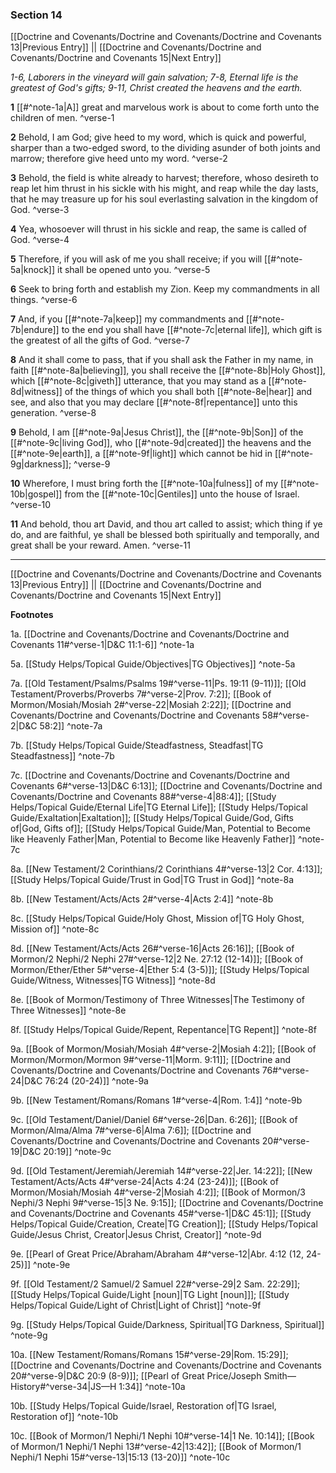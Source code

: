 ### Section 14

[[Doctrine and Covenants/Doctrine and Covenants/Doctrine and Covenants 13|Previous Entry]]  ||  [[Doctrine and Covenants/Doctrine and Covenants/Doctrine and Covenants 15|Next Entry]]

*1-6, Laborers in the vineyard will gain salvation; 7-8, Eternal life is the greatest of God's gifts; 9-11, Christ created the heavens and the earth.*

**1**  [[#^note-1a|A]] great and marvelous work is about to come forth unto the children of men. ^verse-1

**2**  Behold, I am God; give heed to my word, which is quick and powerful, sharper than a two-edged sword, to the dividing asunder of both joints and marrow; therefore give heed unto my word. ^verse-2

**3**  Behold, the field is white already to harvest; therefore, whoso desireth to reap let him thrust in his sickle with his might, and reap while the day lasts, that he may treasure up for his soul everlasting salvation in the kingdom of God. ^verse-3

**4**  Yea, whosoever will thrust in his sickle and reap, the same is called of God. ^verse-4

**5**  Therefore, if you will ask of me you shall receive; if you will [[#^note-5a|knock]] it shall be opened unto you. ^verse-5

**6**  Seek to bring forth and establish my Zion. Keep my commandments in all things. ^verse-6

**7**  And, if you [[#^note-7a|keep]] my commandments and [[#^note-7b|endure]] to the end you shall have [[#^note-7c|eternal life]], which gift is the greatest of all the gifts of God. ^verse-7

**8**  And it shall come to pass, that if you shall ask the Father in my name, in faith [[#^note-8a|believing]], you shall receive the [[#^note-8b|Holy Ghost]], which [[#^note-8c|giveth]] utterance, that you may stand as a [[#^note-8d|witness]] of the things of which you shall both [[#^note-8e|hear]] and see, and also that you may declare [[#^note-8f|repentance]] unto this generation. ^verse-8

**9**  Behold, I am [[#^note-9a|Jesus Christ]], the [[#^note-9b|Son]] of the [[#^note-9c|living God]], who [[#^note-9d|created]] the heavens and the [[#^note-9e|earth]], a [[#^note-9f|light]] which cannot be hid in [[#^note-9g|darkness]]; ^verse-9

**10**  Wherefore, I must bring forth the [[#^note-10a|fulness]] of my [[#^note-10b|gospel]] from the [[#^note-10c|Gentiles]] unto the house of Israel. ^verse-10

**11**  And behold, thou art David, and thou art called to assist; which thing if ye do, and are faithful, ye shall be blessed both spiritually and temporally, and great shall be your reward. Amen. ^verse-11


---
[[Doctrine and Covenants/Doctrine and Covenants/Doctrine and Covenants 13|Previous Entry]]  ||  [[Doctrine and Covenants/Doctrine and Covenants/Doctrine and Covenants 15|Next Entry]]


**Footnotes**


1a. [[Doctrine and Covenants/Doctrine and Covenants/Doctrine and Covenants 11#^verse-1|D&C 11:1-6]] ^note-1a

5a. [[Study Helps/Topical Guide/Objectives|TG Objectives]] ^note-5a

7a. [[Old Testament/Psalms/Psalms 19#^verse-11|Ps. 19:11 (9-11)]]; [[Old Testament/Proverbs/Proverbs 7#^verse-2|Prov. 7:2]]; [[Book of Mormon/Mosiah/Mosiah 2#^verse-22|Mosiah 2:22]]; [[Doctrine and Covenants/Doctrine and Covenants/Doctrine and Covenants 58#^verse-2|D&C 58:2]] ^note-7a

7b. [[Study Helps/Topical Guide/Steadfastness, Steadfast|TG Steadfastness]] ^note-7b

7c. [[Doctrine and Covenants/Doctrine and Covenants/Doctrine and Covenants 6#^verse-13|D&C 6:13]]; [[Doctrine and Covenants/Doctrine and Covenants/Doctrine and Covenants 88#^verse-4|88:4]]; [[Study Helps/Topical Guide/Eternal Life|TG Eternal Life]]; [[Study Helps/Topical Guide/Exaltation|Exaltation]]; [[Study Helps/Topical Guide/God, Gifts of|God, Gifts of]]; [[Study Helps/Topical Guide/Man, Potential to Become like Heavenly Father|Man, Potential to Become like Heavenly Father]] ^note-7c

8a. [[New Testament/2 Corinthians/2 Corinthians 4#^verse-13|2 Cor. 4:13]]; [[Study Helps/Topical Guide/Trust in God|TG Trust in God]] ^note-8a

8b. [[New Testament/Acts/Acts 2#^verse-4|Acts 2:4]] ^note-8b

8c. [[Study Helps/Topical Guide/Holy Ghost, Mission of|TG Holy Ghost, Mission of]] ^note-8c

8d. [[New Testament/Acts/Acts 26#^verse-16|Acts 26:16]]; [[Book of Mormon/2 Nephi/2 Nephi 27#^verse-12|2 Ne. 27:12 (12-14)]]; [[Book of Mormon/Ether/Ether 5#^verse-4|Ether 5:4 (3-5)]]; [[Study Helps/Topical Guide/Witness, Witnesses|TG Witness]] ^note-8d

8e. [[Book of Mormon/Testimony of Three Witnesses|The Testimony of Three Witnesses]] ^note-8e

8f. [[Study Helps/Topical Guide/Repent, Repentance|TG Repent]] ^note-8f

9a. [[Book of Mormon/Mosiah/Mosiah 4#^verse-2|Mosiah 4:2]]; [[Book of Mormon/Mormon/Mormon 9#^verse-11|Morm. 9:11]]; [[Doctrine and Covenants/Doctrine and Covenants/Doctrine and Covenants 76#^verse-24|D&C 76:24 (20-24)]] ^note-9a

9b. [[New Testament/Romans/Romans 1#^verse-4|Rom. 1:4]] ^note-9b

9c. [[Old Testament/Daniel/Daniel 6#^verse-26|Dan. 6:26]]; [[Book of Mormon/Alma/Alma 7#^verse-6|Alma 7:6]]; [[Doctrine and Covenants/Doctrine and Covenants/Doctrine and Covenants 20#^verse-19|D&C 20:19]] ^note-9c

9d. [[Old Testament/Jeremiah/Jeremiah 14#^verse-22|Jer. 14:22]]; [[New Testament/Acts/Acts 4#^verse-24|Acts 4:24 (23-24)]]; [[Book of Mormon/Mosiah/Mosiah 4#^verse-2|Mosiah 4:2]]; [[Book of Mormon/3 Nephi/3 Nephi 9#^verse-15|3 Ne. 9:15]]; [[Doctrine and Covenants/Doctrine and Covenants/Doctrine and Covenants 45#^verse-1|D&C 45:1]]; [[Study Helps/Topical Guide/Creation, Create|TG Creation]]; [[Study Helps/Topical Guide/Jesus Christ, Creator|Jesus Christ, Creator]] ^note-9d

9e. [[Pearl of Great Price/Abraham/Abraham 4#^verse-12|Abr. 4:12 (12, 24-25)]] ^note-9e

9f. [[Old Testament/2 Samuel/2 Samuel 22#^verse-29|2 Sam. 22:29]]; [[Study Helps/Topical Guide/Light [noun]|TG Light [noun]]]; [[Study Helps/Topical Guide/Light of Christ|Light of Christ]] ^note-9f

9g. [[Study Helps/Topical Guide/Darkness, Spiritual|TG Darkness, Spiritual]] ^note-9g

10a. [[New Testament/Romans/Romans 15#^verse-29|Rom. 15:29]]; [[Doctrine and Covenants/Doctrine and Covenants/Doctrine and Covenants 20#^verse-9|D&C 20:9 (8-9)]]; [[Pearl of Great Price/Joseph Smith—History#^verse-34|JS—H 1:34]] ^note-10a

10b. [[Study Helps/Topical Guide/Israel, Restoration of|TG Israel, Restoration of]] ^note-10b

10c. [[Book of Mormon/1 Nephi/1 Nephi 10#^verse-14|1 Ne. 10:14]]; [[Book of Mormon/1 Nephi/1 Nephi 13#^verse-42|13:42]]; [[Book of Mormon/1 Nephi/1 Nephi 15#^verse-13|15:13 (13-20)]] ^note-10c